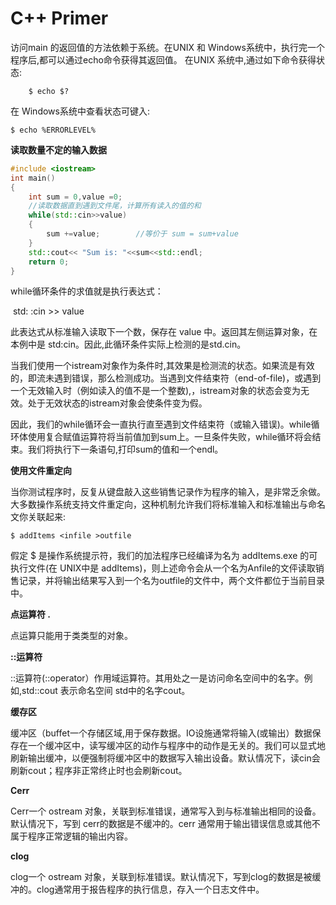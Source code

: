 # C++ Primer

访问main 的返回值的方法依赖于系统。在UNIX 和 Windows系统中，执行完一个程序后,都可以通过echo命令获得其返回值。
在UNIX 系统中,通过如下命令获得状态:

```shell
	$ echo $?
```

在 Windows系统中查看状态可键入:

```shell
$ echo %ERRORLEVEL%
```

**读取数量不定的输入数据**

```c++
#include <iostream>
int main()
{
	int sum = 0,value =0;
	//读取数据直到遇到文件尾，计算所有读入的值的和
	while(std::cin>>value)
	{
		sum +=value;		//等价于 sum = sum+value
	}
	std::cout<< "Sum is: "<<sum<<std::endl;
	return 0;
}
```

while循环条件的求值就是执行表达式：

​	std: :cin >> value

此表达式从标准输入读取下一个数，保存在 value 中。返回其左侧运算对象，在本例中是 std:cin。因此,此循环条件实际上检测的是std.cin。

当我们使用一个istream对象作为条件时,其效果是检测流的状态。如果流是有效的，即流未遇到错误，那么检测成功。当遇到文件结束符（end-of-file)，或遇到一个无效输入时（例如读入的值不是一个整数),，istream对象的状态会变为无效。处于无效状态的istream对象会使条件变为假。

因此，我们的while循环会一直执行直至遇到文件结束符（或输入错误)。while循环体使用复合赋值运算符将当前值加到sum上。一旦条件失败，while循环将会结束。我们将执行下一条语句,打印sum的值和一个endl。

**使用文件重定向**

当你测试程序时，反复从键盘敲入这些销售记录作为程序的输入，是非常乏余做。大多数操作系统支持文件重定向，这种机制允许我们将标准输入和标准输出与命名文你关联起来:

```shell
$ addItems <infile >outfile
```

假定 $ 是操作系统提示符，我们的加法程序已经编译为名为 addItems.exe 的可执行文件(在 UNIX中是 addItems)，则上述命令会从一个名为Anfile的文伻读取销售记录，并将输出结果写入到一个名为outfile的文件中，两个文件都位于当前目录中。

**点运算符 .**

点运算只能用于类类型的对象。

**::运算符**

::运算符(::operator）作用域运算符。其用处之一是访问命名空间中的名字。例如,std::cout 表示命名空间 std中的名字cout。

**缓存区**

缓冲区（buffet一个存储区域,用于保存数据。IO设施通常将输入(或输出）数据保存在一个缓冲区中，读写缓冲区的动作与程序中的动作是无关的。我们可以显式地刷新输出缓冲，以便强制将缓冲区中的数据写入输出设备。默认情况下，读cin会刷新cout；程序非正常终止时也会刷新cout。

**Cerr**

Cerr一个 ostream 对象，关联到标准错误，通常写入到与标准输出相同的设备。默认情况下，写到 cerr的数据是不缓冲的。cerr 通常用于输出错误信息或其他不属于程序正常逻辑的输出内容。

**clog**

clog一个 ostream 对象，关联到标准错误。默认情况下，写到clog的数据是被缓冲的。clog通常用于报告程序的执行信息，存入一个日志文件中。
